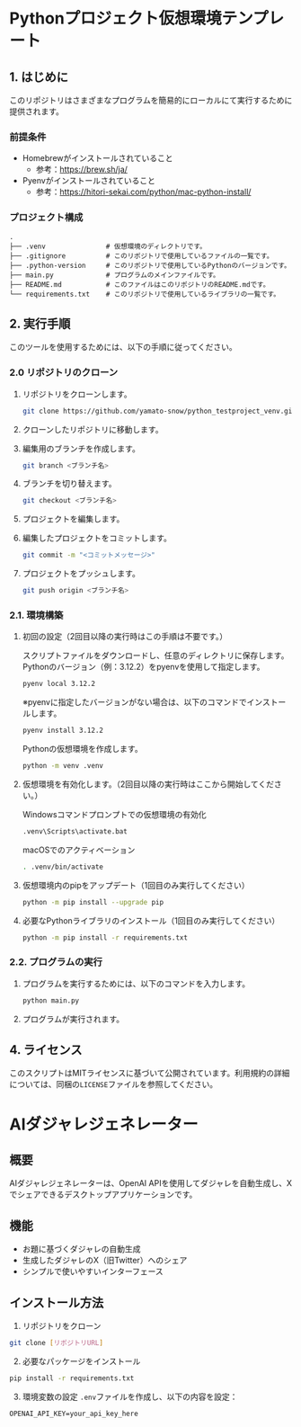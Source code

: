 # Pythonプロジェクト仮想環境テンプレート

## 1. はじめに
このリポジトリはさまざまなプログラムを簡易的にローカルにて実行するために提供されます。

### 前提条件
- Homebrewがインストールされていること
    - 参考：https://brew.sh/ja/
- Pyenvがインストールされていること
    - 参考：https://hitori-sekai.com/python/mac-python-install/

### プロジェクト構成
```
.
├── .venv               # 仮想環境のディレクトリです。
├── .gitignore          # このリポジトリで使用しているファイルの一覧です。
├── .python-version     # このリポジトリで使用しているPythonのバージョンです。
├── main.py             # プログラムのメインファイルです。
├── README.md           # このファイルはこのリポジトリのREADME.mdです。
└── requirements.txt    # このリポジトリで使用しているライブラリの一覧です。
```

## 2. 実行手順
このツールを使用するためには、以下の手順に従ってください。

### 2.0 リポジトリのクローン
1. リポジトリをクローンします。

    ```bash
    git clone https://github.com/yamato-snow/python_testproject_venv.git　<プロジェクト名>
    ```
2. クローンしたリポジトリに移動します。

3. 編集用のブランチを作成します。

    ```bash
    git branch <ブランチ名>
    ```

4. ブランチを切り替えます。

    ```bash
    git checkout <ブランチ名>
    ```

5. プロジェクトを編集します。

6. 編集したプロジェクトをコミットします。

    ```bash
    git commit -m "<コミットメッセージ>"
    ```

7. プロジェクトをプッシュします。

    ```bash
    git push origin <ブランチ名>
    ```

### 2.1. 環境構築
1. 初回の設定（2回目以降の実行時はこの手順は不要です。）

    スクリプトファイルをダウンロードし、任意のディレクトリに保存します。
    Pythonのバージョン（例：3.12.2）をpyenvを使用して指定します。

    ```bash
    pyenv local 3.12.2
    ```

    ※pyenvに指定したバージョンがない場合は、以下のコマンドでインストールします。

    ```bash
    pyenv install 3.12.2
    ```

    Pythonの仮想環境を作成します。
    ```bash
    python -m venv .venv
    ```
2. 仮想環境を有効化します。（2回目以降の実行時はここから開始してください。）

    Windowsコマンドプロンプトでの仮想環境の有効化
    ```bash
    .venv\Scripts\activate.bat
    ```

    macOSでのアクティベーション
    ```bash
    . .venv/bin/activate
    ```

3. 仮想環境内のpipをアップデート（1回目のみ実行してください）

    ```bash
    python -m pip install --upgrade pip
    ```

4. 必要なPythonライブラリのインストール（1回目のみ実行してください）

    ```bash
    python -m pip install -r requirements.txt
    ```

### 2.2. プログラムの実行
1. プログラムを実行するためには、以下のコマンドを入力します。

    ```bash
    python main.py
    ```
2. プログラムが実行されます。

## 4. ライセンス
このスクリプトはMITライセンスに基づいて公開されています。利用規約の詳細については、同梱の`LICENSE`ファイルを参照してください。

# AIダジャレジェネレーター

## 概要
AIダジャレジェネレーターは、OpenAI APIを使用してダジャレを自動生成し、Xでシェアできるデスクトップアプリケーションです。

## 機能
- お題に基づくダジャレの自動生成
- 生成したダジャレのX（旧Twitter）へのシェア
- シンプルで使いやすいインターフェース

## インストール方法
1. リポジトリをクローン
```bash
git clone [リポジトリURL]
```

2. 必要なパッケージをインストール
```bash
pip install -r requirements.txt
```

3. 環境変数の設定
`.env`ファイルを作成し、以下の内容を設定：
```
OPENAI_API_KEY=your_api_key_here